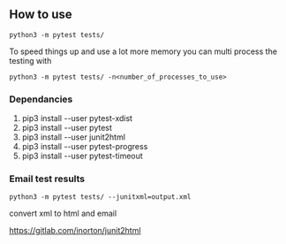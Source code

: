 ## How to use

```
python3 -m pytest tests/
```

To speed things up and use a lot more memory you can multi process the testing with
```
python3 -m pytest tests/ -n<number_of_processes_to_use>
```

### Dependancies

1. pip3 install --user pytest-xdist
1. pip3 install --user pytest
1. pip3 install --user junit2html
1. pip3 install --user pytest-progress
1. pip3 install --user pytest-timeout

### Email test results

```
python3 -m pytest tests/ --junitxml=output.xml
```

convert xml to html and email

https://gitlab.com/inorton/junit2html